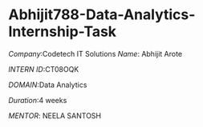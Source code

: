 # Abhijit788-Data-Analytics-Internship-Task
*Company*:Codetech IT Solutions 
*Name*: Abhijit Arote

*INTERN ID*:CT08OQK

*DOMAIN*:Data Analytics

*Duration*:4 weeks

*MENTOR*: NEELA SANTOSH

